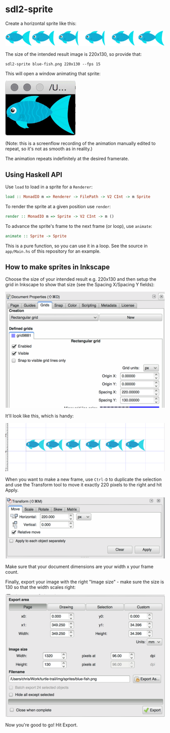 # sdl2-sprite

Create a horizontal sprite like this:

![](img/blue-fish-sprite.png)

The size of the intended result image is 220x130, so provide that:

    sdl2-sprite blue-fish.png 220x130 --fps 15

This will open a window animating that sprite:

![](img/blue-fish.gif)

(Note: this is a screenflow recording of the animation manually edited
to repeat, so it's not as smooth as in reality.)

The animation repeats indefinitely at the desired framerate.

## Using Haskell API

Use `load` to load in a sprite for a `Renderer`:

``` haskell
load :: MonadIO m => Renderer -> FilePath -> V2 CInt -> m Sprite
```

To render the sprite at a given position use `render`:

``` haskell
render :: MonadIO m => Sprite -> V2 CInt -> m ()
```

To advance the sprite's frame to the next frame (or loop), use
`animate`:

``` haskell
animate :: Sprite -> Sprite
```

This is a pure function, so you can use it in a loop. See the source
in `app/Main.hs` of this repository for an example.


## How to make sprites in Inkscape

Choose the size of your intended result e.g. 220x130 and then setup
the grid in Inkscape to show that size (see the Spacing X/Spacing Y
fields):

![](img/inkscape-doc-properties.png)

It'll look like this, which is handy:

![](img/inkscape-grid.png)

When you want to make a new frame, use `Ctrl-D` to duplicate the
selection and use the Transform tool to move it exactly 220 pixels to
the right and hit Apply.

![](img/inkscape-transform.png)

Make sure that your document dimensions are your width x your frame
count.

Finally, export your image with the right "Image size" - make sure the
size is 130 so that the width scales right:

![](img/inkscape-export.png)

Now you're good to go! Hit Export.

